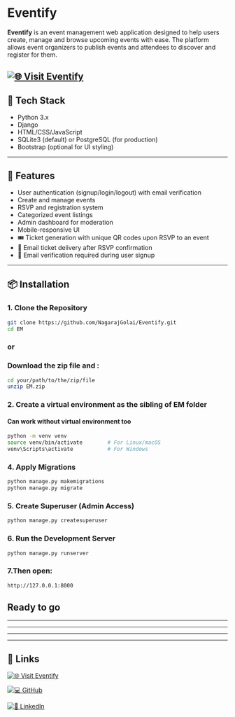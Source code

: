 # Eventify

**Eventify** is an event management web application designed to help users create, manage and browse upcoming events with ease. The platform allows event organizers to publish events and attendees to discover and register for them.

[![🌐 Visit Eventify](https://img.shields.io/badge/Live_Site-Visit_Eventify-brightgreen?style=for-the-badge)](https://eventify.pythonanywhere.com)
---

## 🔧 Tech Stack

- Python 3.x
- Django
- HTML/CSS/JavaScript
- SQLite3 (default) or PostgreSQL (for production)
- Bootstrap (optional for UI styling)

---

## 🚀 Features

- User authentication (signup/login/logout) with email verification
- Create and manage events
- RSVP and registration system
- Categorized event listings
- Admin dashboard for moderation
- Mobile-responsive UI
- 🎟️ Ticket generation with unique QR codes upon RSVP to an event
- 📧 Email ticket delivery after RSVP confirmation
- 🔐 Email verification required during user signup


---
## 📦 Installation

### **1. Clone the Repository**

```bash
git clone https://github.com/NagarajGolai/Eventify.git
cd EM
```
### **or**
### Download the zip file and :
```bash
cd your/path/to/the/zip/file
unzip EM.zip
```

### **2. Create a virtual environment as the sibling of EM folder**
#### Can work without virtual environment too
```bash
python -m venv venv
source venv/bin/activate        # For Linux/macOS
venv\Scripts\activate           # For Windows
```
### **4. Apply Migrations**
```bash
python manage.py makemigrations
python manage.py migrate
```

### **5. Create Superuser (Admin Access)**
```bash
python manage.py createsuperuser
```

### **6. Run the Development Server**
```bash
python manage.py runserver
```
### **7.Then open:** 
```bash 
http://127.0.0.1:8000
```
## Ready to go

---
---
---
---

## 🔗 Links

[![🌐 Visit Eventify](https://img.shields.io/badge/Live_Site-Visit_Eventify-brightgreen?style=for-the-badge)](https://eventify.pythonanywhere.com)

[![💻 GitHub](https://img.shields.io/badge/GitHub-Repository-black?style=for-the-badge&logo=github)](https://github.com/NagarajGolai/)

[![👔 LinkedIn](https://img.shields.io/badge/LinkedIn-Profile-blue?style=for-the-badge&logo=linkedin)](www.linkedin.com/in/nagarajgolai)
